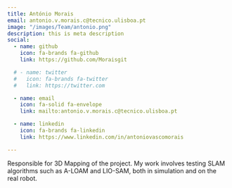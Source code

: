 ```yaml
---
title: António Morais
email: antonio.v.morais.c@tecnico.ulisboa.pt
image: "/images/Team/antonio.png"
description: this is meta description
social:
  - name: github
    icon: fa-brands fa-github
    link: https://github.com/Moraisgit

  # - name: twitter
  #   icon: fa-brands fa-twitter
  #   link: https://twitter.com

  - name: email
    icon: fa-solid fa-envelope
    link: mailto:antonio.v.morais.c@tecnico.ulisboa.pt

  - name: linkedin
    icon: fa-brands fa-linkedin
    link: https://www.linkedin.com/in/antoniovascomorais

---
```


Responsible for 3D Mapping of the project. My work involves testing SLAM algorithms such as A-LOAM and LIO-SAM, both in simulation and on the real robot.